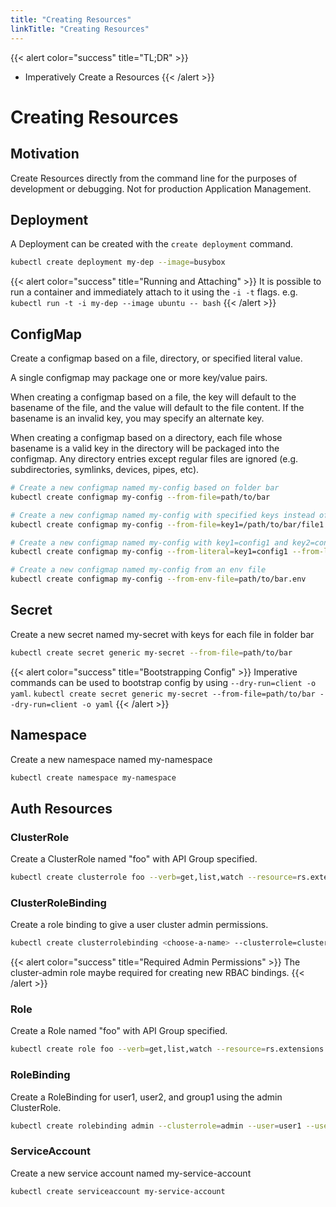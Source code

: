 ```yaml
---
title: "Creating Resources"
linkTitle: "Creating Resources"
---
```



{{< alert color="success" title="TL;DR" >}}
- Imperatively Create a Resources
{{< /alert >}}

# Creating Resources

## Motivation

Create Resources directly from the command line for the purposes of development or debugging.
Not for production Application Management.

## Deployment

A Deployment can be created with the `create deployment` command.

```bash
kubectl create deployment my-dep --image=busybox
```

{{< alert color="success" title="Running and Attaching" >}}
It is possible to run a container and immediately attach to it using the `-i -t` flags.  e.g.
`kubectl run -t -i my-dep --image ubuntu -- bash`
{{< /alert >}}

## ConfigMap

Create a configmap based on a file, directory, or specified literal value.

A single configmap may package one or more key/value pairs.

When creating a configmap based on a file, the key will default to the basename of the file, and the value will default
to the file content.  If the basename is an invalid key, you may specify an alternate key.

When creating a configmap based on a directory, each file whose basename is a valid key in the directory will be
packaged into the configmap.  Any directory entries except regular files are ignored (e.g. subdirectories, symlinks,
devices, pipes, etc).


```bash
# Create a new configmap named my-config based on folder bar
kubectl create configmap my-config --from-file=path/to/bar
```

```bash
# Create a new configmap named my-config with specified keys instead of file basenames on disk
kubectl create configmap my-config --from-file=key1=/path/to/bar/file1.txt --from-file=key2=/path/to/bar/file2.txt
  ```

```bash
# Create a new configmap named my-config with key1=config1 and key2=config2
kubectl create configmap my-config --from-literal=key1=config1 --from-literal=key2=config2
```

```bash
# Create a new configmap named my-config from an env file
kubectl create configmap my-config --from-env-file=path/to/bar.env
```

## Secret

Create a new secret named my-secret with keys for each file in folder bar

```bash
kubectl create secret generic my-secret --from-file=path/to/bar
```

{{< alert color="success" title="Bootstrapping Config" >}}
Imperative commands can be used to bootstrap config by using `--dry-run=client -o yaml`.
`kubectl create secret generic my-secret --from-file=path/to/bar --dry-run=client -o yaml`
{{< /alert >}}

## Namespace

Create a new namespace named my-namespace

```bash
kubectl create namespace my-namespace
```

## Auth Resources

### ClusterRole

Create a ClusterRole named "foo" with API Group specified.

```bash
kubectl create clusterrole foo --verb=get,list,watch --resource=rs.extensions
```

### ClusterRoleBinding

Create a role binding to give a user cluster admin permissions.

```bash
kubectl create clusterrolebinding <choose-a-name> --clusterrole=cluster-admin --user=<your-cloud-email-account>
```

{{< alert color="success" title="Required Admin Permissions" >}}
The cluster-admin role maybe required for creating new RBAC bindings.
{{< /alert >}}

### Role

Create a Role named "foo" with API Group specified.

```bash
kubectl create role foo --verb=get,list,watch --resource=rs.extensions
```

### RoleBinding

Create a RoleBinding for user1, user2, and group1 using the admin ClusterRole.

```bash
kubectl create rolebinding admin --clusterrole=admin --user=user1 --user=user2 --group=group1
```

### ServiceAccount

Create a new service account named my-service-account

```bash
kubectl create serviceaccount my-service-account
```